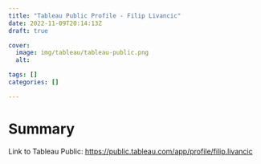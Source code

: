 ```yaml
---
title: "Tableau Public Profile - Filip Livancic"
date: 2022-11-09T20:14:13Z
draft: true

cover:
  image: img/tableau/tableau-public.png
  alt:

tags: []
categories: []

---
```



# Summary

Link to Tableau Public: https://public.tableau.com/app/profile/filip.livancic
